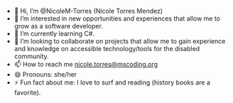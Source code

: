 - 👋 Hi, I’m @NicoleM-Torres (Nicole Torres Mendez)
- 👀 I’m interested in new opportunities and experiences that allow me to grow as a software developer.
- 🌱 I’m currently learning C#.
- 💞️ I’m looking to collaborate on projects that allow me to gain experience and knowledge on accessible technology/tools for the disabled community.
- 📫 How to reach me nicole.torres@mscoding.org
- 😄 Pronouns: she/her
- ⚡ Fun fact about me: I love to surf and reading (history books are a favorite). 
